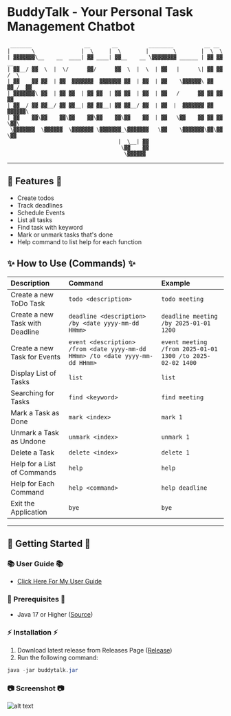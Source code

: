 # BuddyTalk - Your Personal Task Management Chatbot

```
 _______                 __       __          ________          __ __       
|       \               |  \     |  \        |        \        |  \  \      
| ▓▓▓▓▓▓▓\__    __  ____| ▓▓ ____| ▓▓__    __ \▓▓▓▓▓▓▓▓ ______ | ▓▓ ▓▓   __ 
| ▓▓__/ ▓▓  \  |  \/      ▓▓/      ▓▓  \  |  \  | ▓▓   |      \| ▓▓ ▓▓  /  \
| ▓▓    ▓▓ ▓▓  | ▓▓  ▓▓▓▓▓▓▓  ▓▓▓▓▓▓▓ ▓▓  | ▓▓  | ▓▓    \▓▓▓▓▓▓\ ▓▓ ▓▓_/  ▓▓
| ▓▓▓▓▓▓▓\ ▓▓  | ▓▓ ▓▓  | ▓▓ ▓▓  | ▓▓ ▓▓  | ▓▓  | ▓▓   /      ▓▓ ▓▓ ▓▓   ▓▓ 
| ▓▓__/ ▓▓ ▓▓__/ ▓▓ ▓▓__| ▓▓ ▓▓__| ▓▓ ▓▓__/ ▓▓  | ▓▓  |  ▓▓▓▓▓▓▓ ▓▓ ▓▓▓▓▓▓\ 
| ▓▓    ▓▓\▓▓    ▓▓\▓▓    ▓▓\▓▓    ▓▓\▓▓    ▓▓  | ▓▓   \▓▓    ▓▓ ▓▓ ▓▓  \▓▓\
 \▓▓▓▓▓▓▓  \▓▓▓▓▓▓  \▓▓▓▓▓▓▓ \▓▓▓▓▓▓▓_\▓▓▓▓▓▓▓   \▓▓    \▓▓▓▓▓▓▓\▓▓\▓▓   \▓▓
                                    |  \__| ▓▓                              
                                     \▓▓    ▓▓                              
                                      \▓▓▓▓▓▓                               
```

---

## 🎉 Features 🎉
- Create todos
- Track deadlines
- Schedule Events
- List all tasks
- Find task with keyword
- Mark or unmark tasks that's done
- Help command to list help for each function


## ✨ How to Use (Commands) ✨
| Description                     | Command                                                                       | Example                                                   |
|:--------------------------------|:------------------------------------------------------------------------------|:----------------------------------------------------------|
| Create a new ToDo Task          | `todo <description>`                                                          | `todo meeting`                                            |
| Create a new Task with Deadline | `deadline <description> /by <date yyyy-mm-dd HHmm>`                           | `deadline meeting /by 2025-01-01 1200`                    |
| Create a new Task for Events    | `event <description> /from <date yyyy-mm-dd HHmm> /to <date yyyy-mm-dd HHmm>` | `event meeting /from 2025-01-01 1300 /to 2025-02-02 1400` |
| Display List of Tasks           | `list`                                                                        | `list`                                                    |
| Searching for Tasks             | `find <keyword>`                                                              | `find meeting`                                            |
| Mark a Task as Done             | `mark <index>`                                                                | `mark 1`                                                  |
| Unmark a Task as Undone         | `unmark <index>`                                                              | `unmark 1`                                                |
| Delete a Task                   | `delete <index>`                                                              | `delete 1`                                                |
| Help for a List of Commands     | `help`                                                                        | `help`                                                    |
| Help for Each Command           | `help <command>`                                                              | `help deadline`                                           |
| Exit the Application            | `bye`                                                                         | `bye`                                                     |

---

## 🚀 Getting Started 🚀
### 📚 User Guide 📚
- [Click Here For My User Guide](https://Emmanuel2001.github.io/ip/)
### 📝 Prerequisites 📝
- Java 17 or Higher ([Source](https://www.oracle.com/java/technologies/javase/jdk17-0-13-later-archive-downloads.html))

### ⚡ Installation ⚡
1. Download latest release from Releases Page ([Release](https://github.com/Emmanuel2001/ip/releases/tag/A-Release))
2. Run the following command:
``` java
java -jar buddytalk.jar
```

### 📷 Screenshot 📷
![alt text](https://Emmanuel2001.github.io/ip/Ui.png)
